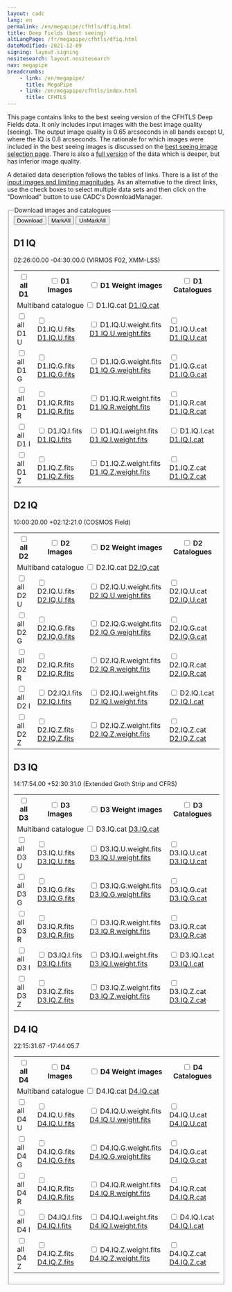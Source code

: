 ```yaml
---
layout: cadc
lang: en
permalink: /en/megapipe/cfhtls/dfiq.html
title: Deep Fields (best seeing)
altLangPage: /fr/megapipe/cfhtls/dfiq.html
dateModified: 2021-12-09
signing: layout.signing
nositesearch: layout.nositesearch
nav: megapipe
breadcrumbs:
    - link: /en/megapipe/
      title: MegaPipe
    - link: /en/megapipe/cfhtls/index.html
      title: CFHTLS
---
```


<p>
     This page contains links to the best seeing version of the
     CFHTLS Deep Fields data. It only includes input images with the
     best image quality (seeing). The output image quality is 0.65
     arcseconds in all bands except U, where the IQ is 0.8 arcseconds.
     The rationale for which images were included in the best seeing
     images is discussed on
     the <a href="/en/megapipe/cfhtls/bs.html">best seeing image
     selection page</a>. There is also
     a <a href="/en/megapipe/cfhtls/df.html">full version</a> of the
     data which is deeper, but has inferior image quality.
</p>
<p>
     A detailed data description follows the tables of links. There is
     a list of the <a href="/en/megapipe/cfhtls/input.html">input
     images and limiting magnitudes</a>.  As an alternative to the
     direct links, use the check boxes to select multiple data sets
     and then click on the "Download" button to use CADC's
     DownloadManager.
</p>
<form id="dtable" name="dtable" action="/downloadManager/download" method="post">
  <fieldset>
    <legend>Download images and catalogues</legend>
  <div class="form-group">
    <input value="Download" name="totalButton" onclick="return openNewWindow(this.form)" class="btn btn-default" type="submit">
    <input value="MarkAll" onclick="checkall(true)" type="button" class="btn btn-default" >
    <input value="UnMarkAll" onclick="checkall(false)" type="button" class="btn btn-default" >
    <input type="hidden" name="box">
    <input type="hidden" name="fileId">
    <input type="hidden" name="fileIdhold">
  </div>
<h2>D1 IQ</h2>
<p>02:26:00.00   -04:30:00.0 (VIRMOS F02, XMM-LSS)</p>
    <table class="table small table-bordered">
    <tr>
      <th scope="col">
        <input type="checkbox" id="boxallD1"    name="box" value="D1" onclick="check(/D1.*/,this.checked)">
	<label                for="boxallD1">all D1</label>
      </th>
      <th scope="col">
	<input type="checkbox" id="boximD1"     name="box" value="D1.IQ" onclick="check(/D1.IQ..$/,this.checked)">
	<label                for="boximD1">D1 Images</label>
      </th>
      <th scope="col">
	<input type="checkbox" id="boxweightD1" name="box" value="D1.IQ.weight" onclick="check(/D1.IQ..*weight/,this.checked)">
	<label                for="boxweightD1">D1 Weight images</label>
      </th>
      <th scope="col">
        <input type="checkbox" id="boxcatD1"    name="box" value="D1.IQ.cat" onclick="check(/D1.IQ..*cat/,this.checked)">
	<label                for="boxcatD1">D1 Catalogues</label>
      </th>
    </tr>
    <tr>
      <td colspan="4">
	Multiband catalogue
	<input type="hidden"                 name="fileId">
	<input type="hidden"                 name="fileIdhold"  value="D1.IQ.cat">
	<input type="checkbox" id="boxmbD1"  name="box"         value="D1.IQ.cat" onclick="check(/D1.IQ.cat/,this.checked)">
	<label                for="boxmbD1">D1.IQ.cat</label>
	<a href="https://www.cadc-ccda.hia-iha.nrc-cnrc.gc.ca/data/pub/CFHTSG/D1.IQ.cat">D1.IQ.cat</a>
      </td>
    </tr>
      <tr>
      <td>
	<input id="boxallD1U" name="box" type="checkbox" value="D1U.*" onclick="check(/D1.IQ.U/,this.checked)"><label for="boxallD1U">all D1 U</label>
      </td>
      <td>
	<input type="hidden"                 name="fileId">
	<input type="hidden"                 name="fileIdhold"  value="D1.IQ.U">
	<input type="checkbox" id="boximD1U" name="box"         value="D1.IQ.U" onclick="check(/D1.IQ.U$/,this.checked)">
	<label                for="boximD1U">D1.IQ.U.fits</label>
	<a href="https://www.cadc-ccda.hia-iha.nrc-cnrc.gc.ca/data/pub/CFHTSG/D1.IQ.U.fits">D1.IQ.U.fits</a>
      </td>
      <td>
	<input type="hidden"                     name="fileId">
	<input type="hidden"                     name="fileIdhold"  value="D1.IQ.U.weight">
	<input type="checkbox" id="boxweightD1U" name="box"         value="D1.IQ.U.weight" onclick="check(/D1.IQ.U.weight/,this.checked)">
	<label                for="boxweightD1U">D1.IQ.U.weight.fits</label>
	<a href="https://www.cadc-ccda.hia-iha.nrc-cnrc.gc.ca/data/pub/CFHTSG/D1.IQ.U.weight.fits">D1.IQ.U.weight.fits</a>
      </td>
      <td>
	<input type="hidden"                  name="fileId">
	<input type="hidden"                  name="fileIdhold"  value="D1.IQ.U.cat">
	<input type="checkbox" id="boxcatD1U" name="box"         value="D1.IQ.U.cat" onclick="check(/D1.IQ.U.cat/,this.checked)">
	<label                for="boxcatD1U">D1.IQ.U.cat</label>
	<a href="https://www.cadc-ccda.hia-iha.nrc-cnrc.gc.ca/data/pub/CFHTSG/D1.IQ.U.cat">D1.IQ.U.cat</a>
      </td>
    </tr>
      <tr>
      <td>
	<input id="boxallD1G" name="box" type="checkbox" value="D1G.*" onclick="check(/D1.IQ.G/,this.checked)"><label for="boxallD1G">all D1 G</label>
      </td>
      <td>
	<input type="hidden"                 name="fileId">
	<input type="hidden"                 name="fileIdhold"  value="D1.IQ.G">
	<input type="checkbox" id="boximD1G" name="box"         value="D1.IQ.G" onclick="check(/D1.IQ.G$/,this.checked)">
	<label                for="boximD1G">D1.IQ.G.fits</label>
	<a href="https://www.cadc-ccda.hia-iha.nrc-cnrc.gc.ca/data/pub/CFHTSG/D1.IQ.G.fits">D1.IQ.G.fits</a>
      </td>
      <td>
	<input type="hidden"                     name="fileId">
	<input type="hidden"                     name="fileIdhold"  value="D1.IQ.G.weight">
	<input type="checkbox" id="boxweightD1G" name="box"         value="D1.IQ.G.weight" onclick="check(/D1.IQ.G.weight/,this.checked)">
	<label                for="boxweightD1G">D1.IQ.G.weight.fits</label>
	<a href="https://www.cadc-ccda.hia-iha.nrc-cnrc.gc.ca/data/pub/CFHTSG/D1.IQ.G.weight.fits">D1.IQ.G.weight.fits</a>
      </td>
      <td>
	<input type="hidden"                  name="fileId">
	<input type="hidden"                  name="fileIdhold"  value="D1.IQ.G.cat">
	<input type="checkbox" id="boxcatD1G" name="box"         value="D1.IQ.G.cat" onclick="check(/D1.IQ.G.cat/,this.checked)">
	<label                for="boxcatD1G">D1.IQ.G.cat</label>
	<a href="https://www.cadc-ccda.hia-iha.nrc-cnrc.gc.ca/data/pub/CFHTSG/D1.IQ.G.cat">D1.IQ.G.cat</a>
      </td>
    </tr>
      <tr>
      <td>
	<input id="boxallD1R" name="box" type="checkbox" value="D1R.*" onclick="check(/D1.IQ.R/,this.checked)"><label for="boxallD1R">all D1 R</label>
      </td>
      <td>
	<input type="hidden"                 name="fileId">
	<input type="hidden"                 name="fileIdhold"  value="D1.IQ.R">
	<input type="checkbox" id="boximD1R" name="box"         value="D1.IQ.R" onclick="check(/D1.IQ.R$/,this.checked)">
	<label                for="boximD1R">D1.IQ.R.fits</label>
	<a href="https://www.cadc-ccda.hia-iha.nrc-cnrc.gc.ca/data/pub/CFHTSG/D1.IQ.R.fits">D1.IQ.R.fits</a>
      </td>
      <td>
	<input type="hidden"                     name="fileId">
	<input type="hidden"                     name="fileIdhold"  value="D1.IQ.R.weight">
	<input type="checkbox" id="boxweightD1R" name="box"         value="D1.IQ.R.weight" onclick="check(/D1.IQ.R.weight/,this.checked)">
	<label                for="boxweightD1R">D1.IQ.R.weight.fits</label>
	<a href="https://www.cadc-ccda.hia-iha.nrc-cnrc.gc.ca/data/pub/CFHTSG/D1.IQ.R.weight.fits">D1.IQ.R.weight.fits</a>
      </td>
      <td>
	<input type="hidden"                  name="fileId">
	<input type="hidden"                  name="fileIdhold"  value="D1.IQ.R.cat">
	<input type="checkbox" id="boxcatD1R" name="box"         value="D1.IQ.R.cat" onclick="check(/D1.IQ.R.cat/,this.checked)">
	<label                for="boxcatD1R">D1.IQ.R.cat</label>
	<a href="https://www.cadc-ccda.hia-iha.nrc-cnrc.gc.ca/data/pub/CFHTSG/D1.IQ.R.cat">D1.IQ.R.cat</a>
      </td>
    </tr>
      <tr>
      <td>
	<input id="boxallD1I" name="box" type="checkbox" value="D1I.*" onclick="check(/D1.IQ.I/,this.checked)"><label for="boxallD1I">all D1 I</label>
      </td>
      <td>
	<input type="hidden"                 name="fileId">
	<input type="hidden"                 name="fileIdhold"  value="D1.IQ.I">
	<input type="checkbox" id="boximD1I" name="box"         value="D1.IQ.I" onclick="check(/D1.IQ.I$/,this.checked)">
	<label                for="boximD1I">D1.IQ.I.fits</label>
	<a href="https://www.cadc-ccda.hia-iha.nrc-cnrc.gc.ca/data/pub/CFHTSG/D1.IQ.I.fits">D1.IQ.I.fits</a>
      </td>
      <td>
	<input type="hidden"                     name="fileId">
	<input type="hidden"                     name="fileIdhold"  value="D1.IQ.I.weight">
	<input type="checkbox" id="boxweightD1I" name="box"         value="D1.IQ.I.weight" onclick="check(/D1.IQ.I.weight/,this.checked)">
	<label                for="boxweightD1I">D1.IQ.I.weight.fits</label>
	<a href="https://www.cadc-ccda.hia-iha.nrc-cnrc.gc.ca/data/pub/CFHTSG/D1.IQ.I.weight.fits">D1.IQ.I.weight.fits</a>
      </td>
      <td>
	<input type="hidden"                  name="fileId">
	<input type="hidden"                  name="fileIdhold"  value="D1.IQ.I.cat">
	<input type="checkbox" id="boxcatD1I" name="box"         value="D1.IQ.I.cat" onclick="check(/D1.IQ.I.cat/,this.checked)">
	<label                for="boxcatD1I">D1.IQ.I.cat</label>
	<a href="https://www.cadc-ccda.hia-iha.nrc-cnrc.gc.ca/data/pub/CFHTSG/D1.IQ.I.cat">D1.IQ.I.cat</a>
      </td>
    </tr>
      <tr>
      <td>
	<input id="boxallD1Z" name="box" type="checkbox" value="D1Z.*" onclick="check(/D1.IQ.Z/,this.checked)"><label for="boxallD1Z">all D1 Z</label>
      </td>
      <td>
	<input type="hidden"                 name="fileId">
	<input type="hidden"                 name="fileIdhold"  value="D1.IQ.Z">
	<input type="checkbox" id="boximD1Z" name="box"         value="D1.IQ.Z" onclick="check(/D1.IQ.Z$/,this.checked)">
	<label                for="boximD1Z">D1.IQ.Z.fits</label>
	<a href="https://www.cadc-ccda.hia-iha.nrc-cnrc.gc.ca/data/pub/CFHTSG/D1.IQ.Z.fits">D1.IQ.Z.fits</a>
      </td>
      <td>
	<input type="hidden"                     name="fileId">
	<input type="hidden"                     name="fileIdhold"  value="D1.IQ.Z.weight">
	<input type="checkbox" id="boxweightD1Z" name="box"         value="D1.IQ.Z.weight" onclick="check(/D1.IQ.Z.weight/,this.checked)">
	<label                for="boxweightD1Z">D1.IQ.Z.weight.fits</label>
	<a href="https://www.cadc-ccda.hia-iha.nrc-cnrc.gc.ca/data/pub/CFHTSG/D1.IQ.Z.weight.fits">D1.IQ.Z.weight.fits</a>
      </td>
      <td>
	<input type="hidden"                  name="fileId">
	<input type="hidden"                  name="fileIdhold"  value="D1.IQ.Z.cat">
	<input type="checkbox" id="boxcatD1Z" name="box"         value="D1.IQ.Z.cat" onclick="check(/D1.IQ.Z.cat/,this.checked)">
	<label                for="boxcatD1Z">D1.IQ.Z.cat</label>
	<a href="https://www.cadc-ccda.hia-iha.nrc-cnrc.gc.ca/data/pub/CFHTSG/D1.IQ.Z.cat">D1.IQ.Z.cat</a>
      </td>
    </tr>
</table>
<h2>D2 IQ</h2>
<p>10:00:20.00   +02:12:21.0 (COSMOS Field)</p>
    <table class="table small table-bordered">
    <tr>
      <th scope="col">
        <input type="checkbox" id="boxallD2"    name="box" value="D2" onclick="check(/D2.*/,this.checked)">
	<label                for="boxallD2">all D2</label>
      </th>
      <th scope="col">
	<input type="checkbox" id="boximD2"     name="box" value="D2.IQ" onclick="check(/D2.IQ..$/,this.checked)">
	<label                for="boximD2">D2 Images</label>
      </th>
      <th scope="col">
	<input type="checkbox" id="boxweightD2" name="box" value="D2.IQ.weight" onclick="check(/D2.IQ..*weight/,this.checked)">
	<label                for="boxweightD2">D2 Weight images</label>
      </th>
      <th scope="col">
        <input type="checkbox" id="boxcatD2"    name="box" value="D2.IQ.cat" onclick="check(/D2.IQ..*cat/,this.checked)">
	<label                for="boxcatD2">D2 Catalogues</label>
      </th>
    </tr>
    <tr>
      <td colspan="4">
	Multiband catalogue
	<input type="hidden"                 name="fileId">
	<input type="hidden"                 name="fileIdhold"  value="D2.IQ.cat">
	<input type="checkbox" id="boxmbD2"  name="box"         value="D2.IQ.cat" onclick="check(/D2.IQ.cat/,this.checked)">
	<label                for="boxmbD2">D2.IQ.cat</label>
	<a href="https://www.cadc-ccda.hia-iha.nrc-cnrc.gc.ca/data/pub/CFHTSG/D2.IQ.cat">D2.IQ.cat</a>
      </td>
    </tr>
      <tr>
      <td>
	<input id="boxallD2U" name="box" type="checkbox" value="D2U.*" onclick="check(/D2.IQ.U/,this.checked)"><label for="boxallD2U">all D2 U</label>
      </td>
      <td>
	<input type="hidden"                 name="fileId">
	<input type="hidden"                 name="fileIdhold"  value="D2.IQ.U">
	<input type="checkbox" id="boximD2U" name="box"         value="D2.IQ.U" onclick="check(/D2.IQ.U$/,this.checked)">
	<label                for="boximD2U">D2.IQ.U.fits</label>
	<a href="https://www.cadc-ccda.hia-iha.nrc-cnrc.gc.ca/data/pub/CFHTSG/D2.IQ.U.fits">D2.IQ.U.fits</a>
      </td>
      <td>
	<input type="hidden"                     name="fileId">
	<input type="hidden"                     name="fileIdhold"  value="D2.IQ.U.weight">
	<input type="checkbox" id="boxweightD2U" name="box"         value="D2.IQ.U.weight" onclick="check(/D2.IQ.U.weight/,this.checked)">
	<label                for="boxweightD2U">D2.IQ.U.weight.fits</label>
	<a href="https://www.cadc-ccda.hia-iha.nrc-cnrc.gc.ca/data/pub/CFHTSG/D2.IQ.U.weight.fits">D2.IQ.U.weight.fits</a>
      </td>
      <td>
	<input type="hidden"                  name="fileId">
	<input type="hidden"                  name="fileIdhold"  value="D2.IQ.U.cat">
	<input type="checkbox" id="boxcatD2U" name="box"         value="D2.IQ.U.cat" onclick="check(/D2.IQ.U.cat/,this.checked)">
	<label                for="boxcatD2U">D2.IQ.U.cat</label>
	<a href="https://www.cadc-ccda.hia-iha.nrc-cnrc.gc.ca/data/pub/CFHTSG/D2.IQ.U.cat">D2.IQ.U.cat</a>
      </td>
    </tr>
      <tr>
      <td>
	<input id="boxallD2G" name="box" type="checkbox" value="D2G.*" onclick="check(/D2.IQ.G/,this.checked)"><label for="boxallD2G">all D2 G</label>
      </td>
      <td>
	<input type="hidden"                 name="fileId">
	<input type="hidden"                 name="fileIdhold"  value="D2.IQ.G">
	<input type="checkbox" id="boximD2G" name="box"         value="D2.IQ.G" onclick="check(/D2.IQ.G$/,this.checked)">
	<label                for="boximD2G">D2.IQ.G.fits</label>
	<a href="https://www.cadc-ccda.hia-iha.nrc-cnrc.gc.ca/data/pub/CFHTSG/D2.IQ.G.fits">D2.IQ.G.fits</a>
      </td>
      <td>
	<input type="hidden"                     name="fileId">
	<input type="hidden"                     name="fileIdhold"  value="D2.IQ.G.weight">
	<input type="checkbox" id="boxweightD2G" name="box"         value="D2.IQ.G.weight" onclick="check(/D2.IQ.G.weight/,this.checked)">
	<label                for="boxweightD2G">D2.IQ.G.weight.fits</label>
	<a href="https://www.cadc-ccda.hia-iha.nrc-cnrc.gc.ca/data/pub/CFHTSG/D2.IQ.G.weight.fits">D2.IQ.G.weight.fits</a>
      </td>
      <td>
	<input type="hidden"                  name="fileId">
	<input type="hidden"                  name="fileIdhold"  value="D2.IQ.G.cat">
	<input type="checkbox" id="boxcatD2G" name="box"         value="D2.IQ.G.cat" onclick="check(/D2.IQ.G.cat/,this.checked)">
	<label                for="boxcatD2G">D2.IQ.G.cat</label>
	<a href="https://www.cadc-ccda.hia-iha.nrc-cnrc.gc.ca/data/pub/CFHTSG/D2.IQ.G.cat">D2.IQ.G.cat</a>
      </td>
    </tr>
      <tr>
      <td>
	<input id="boxallD2R" name="box" type="checkbox" value="D2R.*" onclick="check(/D2.IQ.R/,this.checked)"><label for="boxallD2R">all D2 R</label>
      </td>
      <td>
	<input type="hidden"                 name="fileId">
	<input type="hidden"                 name="fileIdhold"  value="D2.IQ.R">
	<input type="checkbox" id="boximD2R" name="box"         value="D2.IQ.R" onclick="check(/D2.IQ.R$/,this.checked)">
	<label                for="boximD2R">D2.IQ.R.fits</label>
	<a href="https://www.cadc-ccda.hia-iha.nrc-cnrc.gc.ca/data/pub/CFHTSG/D2.IQ.R.fits">D2.IQ.R.fits</a>
      </td>
      <td>
	<input type="hidden"                     name="fileId">
	<input type="hidden"                     name="fileIdhold"  value="D2.IQ.R.weight">
	<input type="checkbox" id="boxweightD2R" name="box"         value="D2.IQ.R.weight" onclick="check(/D2.IQ.R.weight/,this.checked)">
	<label                for="boxweightD2R">D2.IQ.R.weight.fits</label>
	<a href="https://www.cadc-ccda.hia-iha.nrc-cnrc.gc.ca/data/pub/CFHTSG/D2.IQ.R.weight.fits">D2.IQ.R.weight.fits</a>
      </td>
      <td>
	<input type="hidden"                  name="fileId">
	<input type="hidden"                  name="fileIdhold"  value="D2.IQ.R.cat">
	<input type="checkbox" id="boxcatD2R" name="box"         value="D2.IQ.R.cat" onclick="check(/D2.IQ.R.cat/,this.checked)">
	<label                for="boxcatD2R">D2.IQ.R.cat</label>
	<a href="https://www.cadc-ccda.hia-iha.nrc-cnrc.gc.ca/data/pub/CFHTSG/D2.IQ.R.cat">D2.IQ.R.cat</a>
      </td>
    </tr>
      <tr>
      <td>
	<input id="boxallD2I" name="box" type="checkbox" value="D2I.*" onclick="check(/D2.IQ.I/,this.checked)"><label for="boxallD2I">all D2 I</label>
      </td>
      <td>
	<input type="hidden"                 name="fileId">
	<input type="hidden"                 name="fileIdhold"  value="D2.IQ.I">
	<input type="checkbox" id="boximD2I" name="box"         value="D2.IQ.I" onclick="check(/D2.IQ.I$/,this.checked)">
	<label                for="boximD2I">D2.IQ.I.fits</label>
	<a href="https://www.cadc-ccda.hia-iha.nrc-cnrc.gc.ca/data/pub/CFHTSG/D2.IQ.I.fits">D2.IQ.I.fits</a>
      </td>
      <td>
	<input type="hidden"                     name="fileId">
	<input type="hidden"                     name="fileIdhold"  value="D2.IQ.I.weight">
	<input type="checkbox" id="boxweightD2I" name="box"         value="D2.IQ.I.weight" onclick="check(/D2.IQ.I.weight/,this.checked)">
	<label                for="boxweightD2I">D2.IQ.I.weight.fits</label>
	<a href="https://www.cadc-ccda.hia-iha.nrc-cnrc.gc.ca/data/pub/CFHTSG/D2.IQ.I.weight.fits">D2.IQ.I.weight.fits</a>
      </td>
      <td>
	<input type="hidden"                  name="fileId">
	<input type="hidden"                  name="fileIdhold"  value="D2.IQ.I.cat">
	<input type="checkbox" id="boxcatD2I" name="box"         value="D2.IQ.I.cat" onclick="check(/D2.IQ.I.cat/,this.checked)">
	<label                for="boxcatD2I">D2.IQ.I.cat</label>
	<a href="https://www.cadc-ccda.hia-iha.nrc-cnrc.gc.ca/data/pub/CFHTSG/D2.IQ.I.cat">D2.IQ.I.cat</a>
      </td>
    </tr>
      <tr>
      <td>
	<input id="boxallD2Z" name="box" type="checkbox" value="D2Z.*" onclick="check(/D2.IQ.Z/,this.checked)"><label for="boxallD2Z">all D2 Z</label>
      </td>
      <td>
	<input type="hidden"                 name="fileId">
	<input type="hidden"                 name="fileIdhold"  value="D2.IQ.Z">
	<input type="checkbox" id="boximD2Z" name="box"         value="D2.IQ.Z" onclick="check(/D2.IQ.Z$/,this.checked)">
	<label                for="boximD2Z">D2.IQ.Z.fits</label>
	<a href="https://www.cadc-ccda.hia-iha.nrc-cnrc.gc.ca/data/pub/CFHTSG/D2.IQ.Z.fits">D2.IQ.Z.fits</a>
      </td>
      <td>
	<input type="hidden"                     name="fileId">
	<input type="hidden"                     name="fileIdhold"  value="D2.IQ.Z.weight">
	<input type="checkbox" id="boxweightD2Z" name="box"         value="D2.IQ.Z.weight" onclick="check(/D2.IQ.Z.weight/,this.checked)">
	<label                for="boxweightD2Z">D2.IQ.Z.weight.fits</label>
	<a href="https://www.cadc-ccda.hia-iha.nrc-cnrc.gc.ca/data/pub/CFHTSG/D2.IQ.Z.weight.fits">D2.IQ.Z.weight.fits</a>
      </td>
      <td>
	<input type="hidden"                  name="fileId">
	<input type="hidden"                  name="fileIdhold"  value="D2.IQ.Z.cat">
	<input type="checkbox" id="boxcatD2Z" name="box"         value="D2.IQ.Z.cat" onclick="check(/D2.IQ.Z.cat/,this.checked)">
	<label                for="boxcatD2Z">D2.IQ.Z.cat</label>
	<a href="https://www.cadc-ccda.hia-iha.nrc-cnrc.gc.ca/data/pub/CFHTSG/D2.IQ.Z.cat">D2.IQ.Z.cat</a>
      </td>
    </tr>
</table>
<h2>D3 IQ</h2>
<p>14:17:54.00   +52:30:31.0 (Extended Groth Strip and CFRS)</p>
    <table class="table small table-bordered">
    <tr>
      <th scope="col">
        <input type="checkbox" id="boxallD3"    name="box" value="D3" onclick="check(/D3.*/,this.checked)">
	<label                for="boxallD3">all D3</label>
      </th>
      <th scope="col">
	<input type="checkbox" id="boximD3"     name="box" value="D3.IQ" onclick="check(/D3.IQ..$/,this.checked)">
	<label                for="boximD3">D3 Images</label>
      </th>
      <th scope="col">
	<input type="checkbox" id="boxweightD3" name="box" value="D3.IQ.weight" onclick="check(/D3.IQ..*weight/,this.checked)">
	<label                for="boxweightD3">D3 Weight images</label>
      </th>
      <th scope="col">
        <input type="checkbox" id="boxcatD3"    name="box" value="D3.IQ.cat" onclick="check(/D3.IQ..*cat/,this.checked)">
	<label                for="boxcatD3">D3 Catalogues</label>
      </th>
    </tr>
    <tr>
      <td colspan="4">
	Multiband catalogue
	<input type="hidden"                 name="fileId">
	<input type="hidden"                 name="fileIdhold"  value="D3.IQ.cat">
	<input type="checkbox" id="boxmbD3"  name="box"         value="D3.IQ.cat" onclick="check(/D3.IQ.cat/,this.checked)">
	<label                for="boxmbD3">D3.IQ.cat</label>
	<a href="https://www.cadc-ccda.hia-iha.nrc-cnrc.gc.ca/data/pub/CFHTSG/D3.IQ.cat">D3.IQ.cat</a>
      </td>
    </tr>
      <tr>
      <td>
	<input id="boxallD3U" name="box" type="checkbox" value="D3U.*" onclick="check(/D3.IQ.U/,this.checked)"><label for="boxallD3U">all D3 U</label>
      </td>
      <td>
	<input type="hidden"                 name="fileId">
	<input type="hidden"                 name="fileIdhold"  value="D3.IQ.U">
	<input type="checkbox" id="boximD3U" name="box"         value="D3.IQ.U" onclick="check(/D3.IQ.U$/,this.checked)">
	<label                for="boximD3U">D3.IQ.U.fits</label>
	<a href="https://www.cadc-ccda.hia-iha.nrc-cnrc.gc.ca/data/pub/CFHTSG/D3.IQ.U.fits">D3.IQ.U.fits</a>
      </td>
      <td>
	<input type="hidden"                     name="fileId">
	<input type="hidden"                     name="fileIdhold"  value="D3.IQ.U.weight">
	<input type="checkbox" id="boxweightD3U" name="box"         value="D3.IQ.U.weight" onclick="check(/D3.IQ.U.weight/,this.checked)">
	<label                for="boxweightD3U">D3.IQ.U.weight.fits</label>
	<a href="https://www.cadc-ccda.hia-iha.nrc-cnrc.gc.ca/data/pub/CFHTSG/D3.IQ.U.weight.fits">D3.IQ.U.weight.fits</a>
      </td>
      <td>
	<input type="hidden"                  name="fileId">
	<input type="hidden"                  name="fileIdhold"  value="D3.IQ.U.cat">
	<input type="checkbox" id="boxcatD3U" name="box"         value="D3.IQ.U.cat" onclick="check(/D3.IQ.U.cat/,this.checked)">
	<label                for="boxcatD3U">D3.IQ.U.cat</label>
	<a href="https://www.cadc-ccda.hia-iha.nrc-cnrc.gc.ca/data/pub/CFHTSG/D3.IQ.U.cat">D3.IQ.U.cat</a>
      </td>
    </tr>
      <tr>
      <td>
	<input id="boxallD3G" name="box" type="checkbox" value="D3G.*" onclick="check(/D3.IQ.G/,this.checked)"><label for="boxallD3G">all D3 G</label>
      </td>
      <td>
	<input type="hidden"                 name="fileId">
	<input type="hidden"                 name="fileIdhold"  value="D3.IQ.G">
	<input type="checkbox" id="boximD3G" name="box"         value="D3.IQ.G" onclick="check(/D3.IQ.G$/,this.checked)">
	<label                for="boximD3G">D3.IQ.G.fits</label>
	<a href="https://www.cadc-ccda.hia-iha.nrc-cnrc.gc.ca/data/pub/CFHTSG/D3.IQ.G.fits">D3.IQ.G.fits</a>
      </td>
      <td>
	<input type="hidden"                     name="fileId">
	<input type="hidden"                     name="fileIdhold"  value="D3.IQ.G.weight">
	<input type="checkbox" id="boxweightD3G" name="box"         value="D3.IQ.G.weight" onclick="check(/D3.IQ.G.weight/,this.checked)">
	<label                for="boxweightD3G">D3.IQ.G.weight.fits</label>
	<a href="https://www.cadc-ccda.hia-iha.nrc-cnrc.gc.ca/data/pub/CFHTSG/D3.IQ.G.weight.fits">D3.IQ.G.weight.fits</a>
      </td>
      <td>
	<input type="hidden"                  name="fileId">
	<input type="hidden"                  name="fileIdhold"  value="D3.IQ.G.cat">
	<input type="checkbox" id="boxcatD3G" name="box"         value="D3.IQ.G.cat" onclick="check(/D3.IQ.G.cat/,this.checked)">
	<label                for="boxcatD3G">D3.IQ.G.cat</label>
	<a href="https://www.cadc-ccda.hia-iha.nrc-cnrc.gc.ca/data/pub/CFHTSG/D3.IQ.G.cat">D3.IQ.G.cat</a>
      </td>
    </tr>
      <tr>
      <td>
	<input id="boxallD3R" name="box" type="checkbox" value="D3R.*" onclick="check(/D3.IQ.R/,this.checked)"><label for="boxallD3R">all D3 R</label>
      </td>
      <td>
	<input type="hidden"                 name="fileId">
	<input type="hidden"                 name="fileIdhold"  value="D3.IQ.R">
	<input type="checkbox" id="boximD3R" name="box"         value="D3.IQ.R" onclick="check(/D3.IQ.R$/,this.checked)">
	<label                for="boximD3R">D3.IQ.R.fits</label>
	<a href="https://www.cadc-ccda.hia-iha.nrc-cnrc.gc.ca/data/pub/CFHTSG/D3.IQ.R.fits">D3.IQ.R.fits</a>
      </td>
      <td>
	<input type="hidden"                     name="fileId">
	<input type="hidden"                     name="fileIdhold"  value="D3.IQ.R.weight">
	<input type="checkbox" id="boxweightD3R" name="box"         value="D3.IQ.R.weight" onclick="check(/D3.IQ.R.weight/,this.checked)">
	<label                for="boxweightD3R">D3.IQ.R.weight.fits</label>
	<a href="https://www.cadc-ccda.hia-iha.nrc-cnrc.gc.ca/data/pub/CFHTSG/D3.IQ.R.weight.fits">D3.IQ.R.weight.fits</a>
      </td>
      <td>
	<input type="hidden"                  name="fileId">
	<input type="hidden"                  name="fileIdhold"  value="D3.IQ.R.cat">
	<input type="checkbox" id="boxcatD3R" name="box"         value="D3.IQ.R.cat" onclick="check(/D3.IQ.R.cat/,this.checked)">
	<label                for="boxcatD3R">D3.IQ.R.cat</label>
	<a href="https://www.cadc-ccda.hia-iha.nrc-cnrc.gc.ca/data/pub/CFHTSG/D3.IQ.R.cat">D3.IQ.R.cat</a>
      </td>
    </tr>
      <tr>
      <td>
	<input id="boxallD3I" name="box" type="checkbox" value="D3I.*" onclick="check(/D3.IQ.I/,this.checked)"><label for="boxallD3I">all D3 I</label>
      </td>
      <td>
	<input type="hidden"                 name="fileId">
	<input type="hidden"                 name="fileIdhold"  value="D3.IQ.I">
	<input type="checkbox" id="boximD3I" name="box"         value="D3.IQ.I" onclick="check(/D3.IQ.I$/,this.checked)">
	<label                for="boximD3I">D3.IQ.I.fits</label>
	<a href="https://www.cadc-ccda.hia-iha.nrc-cnrc.gc.ca/data/pub/CFHTSG/D3.IQ.I.fits">D3.IQ.I.fits</a>
      </td>
      <td>
	<input type="hidden"                     name="fileId">
	<input type="hidden"                     name="fileIdhold"  value="D3.IQ.I.weight">
	<input type="checkbox" id="boxweightD3I" name="box"         value="D3.IQ.I.weight" onclick="check(/D3.IQ.I.weight/,this.checked)">
	<label                for="boxweightD3I">D3.IQ.I.weight.fits</label>
	<a href="https://www.cadc-ccda.hia-iha.nrc-cnrc.gc.ca/data/pub/CFHTSG/D3.IQ.I.weight.fits">D3.IQ.I.weight.fits</a>
      </td>
      <td>
	<input type="hidden"                  name="fileId">
	<input type="hidden"                  name="fileIdhold"  value="D3.IQ.I.cat">
	<input type="checkbox" id="boxcatD3I" name="box"         value="D3.IQ.I.cat" onclick="check(/D3.IQ.I.cat/,this.checked)">
	<label                for="boxcatD3I">D3.IQ.I.cat</label>
	<a href="https://www.cadc-ccda.hia-iha.nrc-cnrc.gc.ca/data/pub/CFHTSG/D3.IQ.I.cat">D3.IQ.I.cat</a>
      </td>
    </tr>
      <tr>
      <td>
	<input id="boxallD3Z" name="box" type="checkbox" value="D3Z.*" onclick="check(/D3.IQ.Z/,this.checked)"><label for="boxallD3Z">all D3 Z</label>
      </td>
      <td>
	<input type="hidden"                 name="fileId">
	<input type="hidden"                 name="fileIdhold"  value="D3.IQ.Z">
	<input type="checkbox" id="boximD3Z" name="box"         value="D3.IQ.Z" onclick="check(/D3.IQ.Z$/,this.checked)">
	<label                for="boximD3Z">D3.IQ.Z.fits</label>
	<a href="https://www.cadc-ccda.hia-iha.nrc-cnrc.gc.ca/data/pub/CFHTSG/D3.IQ.Z.fits">D3.IQ.Z.fits</a>
      </td>
      <td>
	<input type="hidden"                     name="fileId">
	<input type="hidden"                     name="fileIdhold"  value="D3.IQ.Z.weight">
	<input type="checkbox" id="boxweightD3Z" name="box"         value="D3.IQ.Z.weight" onclick="check(/D3.IQ.Z.weight/,this.checked)">
	<label                for="boxweightD3Z">D3.IQ.Z.weight.fits</label>
	<a href="https://www.cadc-ccda.hia-iha.nrc-cnrc.gc.ca/data/pub/CFHTSG/D3.IQ.Z.weight.fits">D3.IQ.Z.weight.fits</a>
      </td>
      <td>
	<input type="hidden"                  name="fileId">
	<input type="hidden"                  name="fileIdhold"  value="D3.IQ.Z.cat">
	<input type="checkbox" id="boxcatD3Z" name="box"         value="D3.IQ.Z.cat" onclick="check(/D3.IQ.Z.cat/,this.checked)">
	<label                for="boxcatD3Z">D3.IQ.Z.cat</label>
	<a href="https://www.cadc-ccda.hia-iha.nrc-cnrc.gc.ca/data/pub/CFHTSG/D3.IQ.Z.cat">D3.IQ.Z.cat</a>
      </td>
    </tr>
</table>
<h2>D4 IQ</h2>
<p>22:15:31.67   -17:44:05.7</p>
    <table class="table small table-bordered">
    <tr>
      <th scope="col">
        <input type="checkbox" id="boxallD4"    name="box" value="D4" onclick="check(/D4.*/,this.checked)">
	<label                for="boxallD4">all D4</label>
      </th>
      <th scope="col">
	<input type="checkbox" id="boximD4"     name="box" value="D4.IQ" onclick="check(/D4.IQ..$/,this.checked)">
	<label                for="boximD4">D4 Images</label>
      </th>
      <th scope="col">
	<input type="checkbox" id="boxweightD4" name="box" value="D4.IQ.weight" onclick="check(/D4.IQ..*weight/,this.checked)">
	<label                for="boxweightD4">D4 Weight images</label>
      </th>
      <th scope="col">
        <input type="checkbox" id="boxcatD4"    name="box" value="D4.IQ.cat" onclick="check(/D4.IQ..*cat/,this.checked)">
	<label                for="boxcatD4">D4 Catalogues</label>
      </th>
    </tr>
    <tr>
      <td colspan="4">
	Multiband catalogue
	<input type="hidden"                 name="fileId">
	<input type="hidden"                 name="fileIdhold"  value="D4.IQ.cat">
	<input type="checkbox" id="boxmbD4"  name="box"         value="D4.IQ.cat" onclick="check(/D4.IQ.cat/,this.checked)">
	<label                for="boxmbD4">D4.IQ.cat</label>
	<a href="https://www.cadc-ccda.hia-iha.nrc-cnrc.gc.ca/data/pub/CFHTSG/D4.IQ.cat">D4.IQ.cat</a>
      </td>
    </tr>
      <tr>
      <td>
	<input id="boxallD4U" name="box" type="checkbox" value="D4U.*" onclick="check(/D4.IQ.U/,this.checked)"><label for="boxallD4U">all D4 U</label>
      </td>
      <td>
	<input type="hidden"                 name="fileId">
	<input type="hidden"                 name="fileIdhold"  value="D4.IQ.U">
	<input type="checkbox" id="boximD4U" name="box"         value="D4.IQ.U" onclick="check(/D4.IQ.U$/,this.checked)">
	<label                for="boximD4U">D4.IQ.U.fits</label>
	<a href="https://www.cadc-ccda.hia-iha.nrc-cnrc.gc.ca/data/pub/CFHTSG/D4.IQ.U.fits">D4.IQ.U.fits</a>
      </td>
      <td>
	<input type="hidden"                     name="fileId">
	<input type="hidden"                     name="fileIdhold"  value="D4.IQ.U.weight">
	<input type="checkbox" id="boxweightD4U" name="box"         value="D4.IQ.U.weight" onclick="check(/D4.IQ.U.weight/,this.checked)">
	<label                for="boxweightD4U">D4.IQ.U.weight.fits</label>
	<a href="https://www.cadc-ccda.hia-iha.nrc-cnrc.gc.ca/data/pub/CFHTSG/D4.IQ.U.weight.fits">D4.IQ.U.weight.fits</a>
      </td>
      <td>
	<input type="hidden"                  name="fileId">
	<input type="hidden"                  name="fileIdhold"  value="D4.IQ.U.cat">
	<input type="checkbox" id="boxcatD4U" name="box"         value="D4.IQ.U.cat" onclick="check(/D4.IQ.U.cat/,this.checked)">
	<label                for="boxcatD4U">D4.IQ.U.cat</label>
	<a href="https://www.cadc-ccda.hia-iha.nrc-cnrc.gc.ca/data/pub/CFHTSG/D4.IQ.U.cat">D4.IQ.U.cat</a>
      </td>
    </tr>
      <tr>
      <td>
	<input id="boxallD4G" name="box" type="checkbox" value="D4G.*" onclick="check(/D4.IQ.G/,this.checked)"><label for="boxallD4G">all D4 G</label>
      </td>
      <td>
	<input type="hidden"                 name="fileId">
	<input type="hidden"                 name="fileIdhold"  value="D4.IQ.G">
	<input type="checkbox" id="boximD4G" name="box"         value="D4.IQ.G" onclick="check(/D4.IQ.G$/,this.checked)">
	<label                for="boximD4G">D4.IQ.G.fits</label>
	<a href="https://www.cadc-ccda.hia-iha.nrc-cnrc.gc.ca/data/pub/CFHTSG/D4.IQ.G.fits">D4.IQ.G.fits</a>
      </td>
      <td>
	<input type="hidden"                     name="fileId">
	<input type="hidden"                     name="fileIdhold"  value="D4.IQ.G.weight">
	<input type="checkbox" id="boxweightD4G" name="box"         value="D4.IQ.G.weight" onclick="check(/D4.IQ.G.weight/,this.checked)">
	<label                for="boxweightD4G">D4.IQ.G.weight.fits</label>
	<a href="https://www.cadc-ccda.hia-iha.nrc-cnrc.gc.ca/data/pub/CFHTSG/D4.IQ.G.weight.fits">D4.IQ.G.weight.fits</a>
      </td>
      <td>
	<input type="hidden"                  name="fileId">
	<input type="hidden"                  name="fileIdhold"  value="D4.IQ.G.cat">
	<input type="checkbox" id="boxcatD4G" name="box"         value="D4.IQ.G.cat" onclick="check(/D4.IQ.G.cat/,this.checked)">
	<label                for="boxcatD4G">D4.IQ.G.cat</label>
	<a href="https://www.cadc-ccda.hia-iha.nrc-cnrc.gc.ca/data/pub/CFHTSG/D4.IQ.G.cat">D4.IQ.G.cat</a>
      </td>
    </tr>
      <tr>
      <td>
	<input id="boxallD4R" name="box" type="checkbox" value="D4R.*" onclick="check(/D4.IQ.R/,this.checked)"><label for="boxallD4R">all D4 R</label>
      </td>
      <td>
	<input type="hidden"                 name="fileId">
	<input type="hidden"                 name="fileIdhold"  value="D4.IQ.R">
	<input type="checkbox" id="boximD4R" name="box"         value="D4.IQ.R" onclick="check(/D4.IQ.R$/,this.checked)">
	<label                for="boximD4R">D4.IQ.R.fits</label>
	<a href="https://www.cadc-ccda.hia-iha.nrc-cnrc.gc.ca/data/pub/CFHTSG/D4.IQ.R.fits">D4.IQ.R.fits</a>
      </td>
      <td>
	<input type="hidden"                     name="fileId">
	<input type="hidden"                     name="fileIdhold"  value="D4.IQ.R.weight">
	<input type="checkbox" id="boxweightD4R" name="box"         value="D4.IQ.R.weight" onclick="check(/D4.IQ.R.weight/,this.checked)">
	<label                for="boxweightD4R">D4.IQ.R.weight.fits</label>
	<a href="https://www.cadc-ccda.hia-iha.nrc-cnrc.gc.ca/data/pub/CFHTSG/D4.IQ.R.weight.fits">D4.IQ.R.weight.fits</a>
      </td>
      <td>
	<input type="hidden"                  name="fileId">
	<input type="hidden"                  name="fileIdhold"  value="D4.IQ.R.cat">
	<input type="checkbox" id="boxcatD4R" name="box"         value="D4.IQ.R.cat" onclick="check(/D4.IQ.R.cat/,this.checked)">
	<label                for="boxcatD4R">D4.IQ.R.cat</label>
	<a href="https://www.cadc-ccda.hia-iha.nrc-cnrc.gc.ca/data/pub/CFHTSG/D4.IQ.R.cat">D4.IQ.R.cat</a>
      </td>
    </tr>
      <tr>
      <td>
	<input id="boxallD4I" name="box" type="checkbox" value="D4I.*" onclick="check(/D4.IQ.I/,this.checked)"><label for="boxallD4I">all D4 I</label>
      </td>
      <td>
	<input type="hidden"                 name="fileId">
	<input type="hidden"                 name="fileIdhold"  value="D4.IQ.I">
	<input type="checkbox" id="boximD4I" name="box"         value="D4.IQ.I" onclick="check(/D4.IQ.I$/,this.checked)">
	<label                for="boximD4I">D4.IQ.I.fits</label>
	<a href="https://www.cadc-ccda.hia-iha.nrc-cnrc.gc.ca/data/pub/CFHTSG/D4.IQ.I.fits">D4.IQ.I.fits</a>
      </td>
      <td>
	<input type="hidden"                     name="fileId">
	<input type="hidden"                     name="fileIdhold"  value="D4.IQ.I.weight">
	<input type="checkbox" id="boxweightD4I" name="box"         value="D4.IQ.I.weight" onclick="check(/D4.IQ.I.weight/,this.checked)">
	<label                for="boxweightD4I">D4.IQ.I.weight.fits</label>
	<a href="https://www.cadc-ccda.hia-iha.nrc-cnrc.gc.ca/data/pub/CFHTSG/D4.IQ.I.weight.fits">D4.IQ.I.weight.fits</a>
      </td>
      <td>
	<input type="hidden"                  name="fileId">
	<input type="hidden"                  name="fileIdhold"  value="D4.IQ.I.cat">
	<input type="checkbox" id="boxcatD4I" name="box"         value="D4.IQ.I.cat" onclick="check(/D4.IQ.I.cat/,this.checked)">
	<label                for="boxcatD4I">D4.IQ.I.cat</label>
	<a href="https://www.cadc-ccda.hia-iha.nrc-cnrc.gc.ca/data/pub/CFHTSG/D4.IQ.I.cat">D4.IQ.I.cat</a>
      </td>
    </tr>
      <tr>
      <td>
	<input id="boxallD4Z" name="box" type="checkbox" value="D4Z.*" onclick="check(/D4.IQ.Z/,this.checked)"><label for="boxallD4Z">all D4 Z</label>
      </td>
      <td>
	<input type="hidden"                 name="fileId">
	<input type="hidden"                 name="fileIdhold"  value="D4.IQ.Z">
	<input type="checkbox" id="boximD4Z" name="box"         value="D4.IQ.Z" onclick="check(/D4.IQ.Z$/,this.checked)">
	<label                for="boximD4Z">D4.IQ.Z.fits</label>
	<a href="https://www.cadc-ccda.hia-iha.nrc-cnrc.gc.ca/data/pub/CFHTSG/D4.IQ.Z.fits">D4.IQ.Z.fits</a>
      </td>
      <td>
	<input type="hidden"                     name="fileId">
	<input type="hidden"                     name="fileIdhold"  value="D4.IQ.Z.weight">
	<input type="checkbox" id="boxweightD4Z" name="box"         value="D4.IQ.Z.weight" onclick="check(/D4.IQ.Z.weight/,this.checked)">
	<label                for="boxweightD4Z">D4.IQ.Z.weight.fits</label>
	<a href="https://www.cadc-ccda.hia-iha.nrc-cnrc.gc.ca/data/pub/CFHTSG/D4.IQ.Z.weight.fits">D4.IQ.Z.weight.fits</a>
      </td>
      <td>
	<input type="hidden"                  name="fileId">
	<input type="hidden"                  name="fileIdhold"  value="D4.IQ.Z.cat">
	<input type="checkbox" id="boxcatD4Z" name="box"         value="D4.IQ.Z.cat" onclick="check(/D4.IQ.Z.cat/,this.checked)">
	<label                for="boxcatD4Z">D4.IQ.Z.cat</label>
	<a href="https://www.cadc-ccda.hia-iha.nrc-cnrc.gc.ca/data/pub/CFHTSG/D4.IQ.Z.cat">D4.IQ.Z.cat</a>
      </td>
    </tr>
</table>
  </fieldset>
</form>
<div>
  <script type="text/javascript">
function checkall(onoff) {
  for(var i=0; i < document.dtable.box.length; i++) {
    document.dtable.box[i].checked=onoff;
  }
  for (var i=1; i<document.dtable.fileId.length; i++) {
    document.dtable.fileId[i].value=(onoff) ? 'ad:CFHTSG/'+document.dtable.fileIdhold[i].value : '';
  }
}
function check(reg,checked) {
  //alert(reg+'  '+checked);
  var fred='';
  for (var i=1; i<document.dtable.fileId.length; i++) {
    if (document.dtable.fileIdhold[i].value.match(reg)) {
      document.dtable.fileId[i].value=(checked) ? 'ad:CFHTSG/'+document.dtable.fileIdhold[i].value : '';
    }
  }
  for (var i=1; i<document.dtable.box.length; i++) {
    if (document.dtable.box[i].value.match(reg)) {
      document.dtable.box[i].checked= checked;
    }
  }
}
function openNewWindow(form) {
  var randNum = Math.floor(Math.random()*10000); // unique name
  win=window.open('','window' + randNum,'resizable=1,scrollbars=1,status=1,toolbar=1,location=1,menubar=1,width=630,height=770');
  form.target='window' + randNum;
  return true;
}
  </script>
</div>
